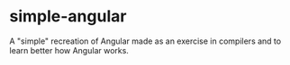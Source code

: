 # simple-angular

A "simple" recreation of Angular made as an exercise in compilers and to learn better how Angular works. 
